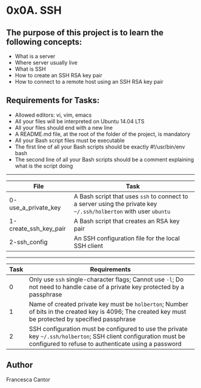 # 0x0A. SSH

## The purpose of this project is to learn the following concepts:
- What is a server
- Where server usually live
- What is SSH
- How to create an SSH RSA key pair
- How to connect to a remote host using an SSH RSA key pair

## Requirements for Tasks:
- Allowed editors: vi, vim, emacs
- All your files will be interpreted on Ubuntu 14.04 LTS
- All your files should end with a new line
- A README.md file, at the root of the folder of the project, is mandatory
- All your Bash script files must be executable
- The first line of all your Bash scripts should be exactly #!/usr/bin/env bash
- The second line of all your Bash scripts should be a comment explaining what is the script doing

---
File | Task
---|---
0-use_a_private_key | A Bash script that uses ```ssh``` to connect to a server using the private key ```~/.ssh/holberton``` with user ```ubuntu```
1-create_ssh_key_pair | A Bash script that creates an RSA key pair
2-ssh_config | An SSH configuration file for the local SSH client

---
Task | Requirements
---|---
0 | Only use ```ssh``` single-character flags; Cannot use ```-l```; Do not need to handle case of a private key protected by a passphrase
1 | Name of created private key must be ```holberton```; Number of bits in the created key is 4096; The created key must be protected by specified passphrase
2 | SSH configuration must be configured to use the private key ```~/.ssh/holberton```; SSH client configuration must be configured to refuse to authenticate using a password

## Author
Francesca Cantor
